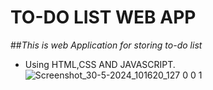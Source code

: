 # TO-DO LIST WEB APP #
##_This is web Application for storing to-do list_
- Using HTML,CSS AND JAVASCRIPT.
![Screenshot_30-5-2024_101620_127 0 0 1](https://github.com/HarishJagdale0/OIBSIP2.3/assets/163445863/94d0177a-a43f-4098-8d11-6c865c7e441e)

